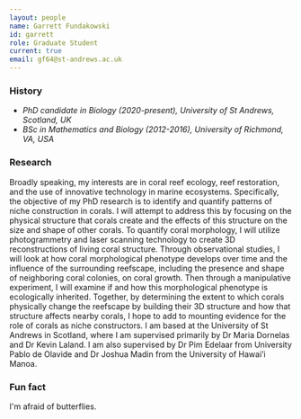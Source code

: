 ```yaml
---
layout: people
name: Garrett Fundakowski
id: garrett
role: Graduate Student
current: true
email: gf64@st-andrews.ac.uk
---
```


### History

- *PhD candidate in Biology (2020-present), University of St Andrews, Scotland, UK*
- *BSc in Mathematics and Biology (2012-2016), University of Richmond, VA, USA*

### Research

Broadly speaking, my interests are in coral reef ecology, reef restoration, and the use of innovative technology in marine ecosystems. Specifically, the objective of my PhD research is to identify and quantify patterns of niche construction in corals. I will attempt to address this by focusing on the physical structure that corals create and the effects of this structure on the size and shape of other corals. To quantify coral morphology, I will utilize photogrammetry and laser scanning technology to create 3D reconstructions of living coral structure. Through observational studies, I will look at how coral morphological phenotype develops over time and the influence of the surrounding reefscape, including the presence and shape of neighboring coral colonies, on coral growth. Then through a manipulative experiment, I will examine if and how this morphological phenotype is ecologically inherited. Together, by determining the extent to which corals physically change the reefscape by building their 3D structure and how that structure affects nearby corals, I hope to add to mounting evidence for the role of corals as niche constructors.
I am based at the University of St Andrews in Scotland, where I am supervised primarily by Dr Maria Dornelas and Dr Kevin Laland. I am also supervised by Dr Pim Edelaar from University Pablo de Olavide and Dr Joshua Madin from the University of Hawai’i Manoa.

### Fun fact

I'm afraid of butterflies.
